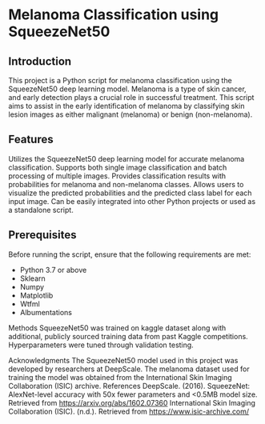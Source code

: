 # Melanoma Classification using SqueezeNet50
## Introduction
This project is a Python script for melanoma classification using the SqueezeNet50 deep learning model. Melanoma is a type of skin cancer, and early detection plays a crucial role in successful treatment. This script aims to assist in the early identification of melanoma by classifying skin lesion images as either malignant (melanoma) or benign (non-melanoma).

## Features
Utilizes the SqueezeNet50 deep learning model for accurate melanoma classification.
Supports both single image classification and batch processing of multiple images.
Provides classification results with probabilities for melanoma and non-melanoma classes.
Allows users to visualize the predicted probabilities and the predicted class label for each input image.
Can be easily integrated into other Python projects or used as a standalone script.

## Prerequisites
Before running the script, ensure that the following requirements are met:

- Python 3.7 or above
- Sklearn
- Numpy
- Matplotlib
- Wtfml
- Albumentations


Methods
SqueezeNet50 was trained on kaggle dataset along with additional, publicly sourced training data from past Kaggle competitions.
Hyperparameters were tuned through validation testing.


Acknowledgments
The SqueezeNet50 model used in this project was developed by researchers at DeepScale.
The melanoma dataset used for training the model was obtained from the International Skin Imaging Collaboration (ISIC) archive.
References
DeepScale. (2016). SqueezeNet: AlexNet-level accuracy with 50x fewer parameters and <0.5MB model size. Retrieved from https://arxiv.org/abs/1602.07360
International Skin Imaging Collaboration (ISIC). (n.d.). Retrieved from https://www.isic-archive.com/
